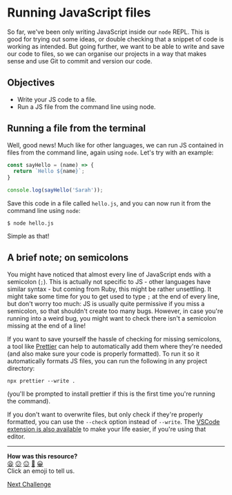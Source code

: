 # Running JavaScript files

So far, we've been only writing JavaScript inside our `node` REPL. This is good for trying out some ideas, or double checking that a snippet of code is working as intended. But going further, we want to be able to write and save our code to files, so we can organise our projects in a way that makes sense and use Git to commit and version our code. 

## Objectives

 * Write your JS code to a file.
 * Run a JS file from the command line using node.

## Running a file from the terminal

Well, good news! Much like for other languages, we can run JS contained in files from the command line, again using `node`. Let's try with an example:

```javascript
const sayHello = (name) => {
  return `Hello ${name}`;
}

console.log(sayHello('Sarah'));
```

Save this code in a file called `hello.js`, and you can now run it from the command line using `node`:

```
$ node hello.js
```

Simple as that!

## A brief note; on semicolons

You might have noticed that almost every line of JavaScript ends with a semicolon (`;`). This is actually not specific to JS - other languages have similar syntax - but coming from Ruby, this might be rather unsettling. It might take some time for you to get used to type `;` at the end of every line, but don't worry too much: JS is usually quite permissive if you miss a semicolon, so that shouldn't create too many bugs. However, in case you're running into a weird bug, you might want to check there isn't a semicolon missing at the end of a line!

If you want to save yourself the hassle of checking for missing semicolons, a tool like [Prettier](https://prettier.io/docs/en/install.html) can help to automatically add them where they're needed (and also make sure your code is properly formatted). To run it so it automatically formats JS files, you can run the following in any project directory:

```
npx prettier --write .
```

(you'll be prompted to install prettier if this is the first time you're running the command).

If you don't want to overwrite files, but only check if they're properly formatted, you can use the `--check` option instead of `--write`. The [VSCode extension is also available](https://marketplace.visualstudio.com/items?itemName=esbenp.prettier-vscode) to make your life easier, if you're using that editor.

<!-- BEGIN GENERATED SECTION DO NOT EDIT -->

---

**How was this resource?**  
[😫](https://airtable.com/shrUJ3t7KLMqVRFKR?prefill_Repository=makersacademy/javascript-fundamentals&prefill_File=contents/02_running_js_files.md&prefill_Sentiment=😫) [😕](https://airtable.com/shrUJ3t7KLMqVRFKR?prefill_Repository=makersacademy/javascript-fundamentals&prefill_File=contents/02_running_js_files.md&prefill_Sentiment=😕) [😐](https://airtable.com/shrUJ3t7KLMqVRFKR?prefill_Repository=makersacademy/javascript-fundamentals&prefill_File=contents/02_running_js_files.md&prefill_Sentiment=😐) [🙂](https://airtable.com/shrUJ3t7KLMqVRFKR?prefill_Repository=makersacademy/javascript-fundamentals&prefill_File=contents/02_running_js_files.md&prefill_Sentiment=🙂) [😀](https://airtable.com/shrUJ3t7KLMqVRFKR?prefill_Repository=makersacademy/javascript-fundamentals&prefill_File=contents/02_running_js_files.md&prefill_Sentiment=😀)  
Click an emoji to tell us.

<!-- END GENERATED SECTION DO NOT EDIT -->


[Next Challenge](03_discovering_js.md)